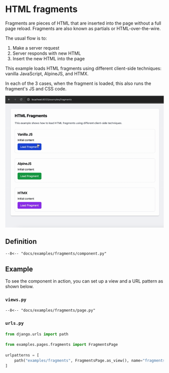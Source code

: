 # HTML fragments

Fragments are pieces of HTML that are inserted into the page without a full page reload.
Fragments are also known as partials or HTML-over-the-wire.

The usual flow is to:

1. Make a server request
2. Server responds with new HTML
3. Insert the new HTML into the page

This example loads HTML fragments using different client-side techniques: vanilla JavaScript, AlpineJS, and HTMX.

In each of the 3 cases, when the fragment is loaded, this also runs the fragment's JS and CSS code.

![Fragments example](./images/fragments.gif)

## Definition

```djc_py
--8<-- "docs/examples/fragments/component.py"
```

## Example

To see the component in action, you can set up a view and a URL pattern as shown below.

### `views.py`

```djc_py
--8<-- "docs/examples/fragments/page.py"
```

### `urls.py`

```python
from django.urls import path

from examples.pages.fragments import FragmentsPage

urlpatterns = [
    path("examples/fragments", FragmentsPage.as_view(), name="fragments"),
]
```
